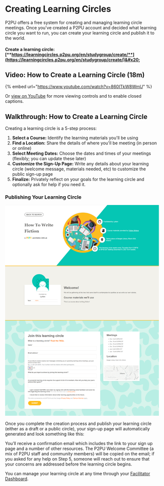 # Creating Learning Circles

P2PU offers a free system for creating and managing learning circle meetings. Once you've created a P2PU account and decided what learning circle you want to run, you can create your learning circle and publish it to the world.

#### **Create a learning circle:** [**https://learningcircles.p2pu.org/en/studygroup/create/**](https://learningcircles.p2pu.org/en/studygroup/create/)&#x20;

## Video: How to Create a Learning Circle (18m)

{% embed url="https://www.youtube.com/watch?v=860ITkW8WmU" %}

Or [view on YouTube](https://youtu.be/860ITkW8WmU) for more viewing controls and to enable closed captions.

## Walkthrough: How to Create a Learning Circle

Creating a learning circle is a 5-step process:

1. **Select a Course:** Identify the learning materials you'll be using
2. **Find a Location:** Share the details of where you'll be meeting (in person or online)
3. **Select Meeting Dates:** Choose the dates and times of your meetings (flexibly; you can update these later)
4. **Customize the Sign-Up Page:** Write any details about your learning circle (welcome message, materials needed, etc) to customize the public sign-up page
5. **Finalize:** Privately reflect on your goals for the learning circle and optionally ask for help if you need it.

### Publishing Your Learning Circle

![Signup page used by learners to join  your learning circle](<../../.gitbook/assets/learning circle signup page.png>)

Once you complete the creation process and publish your learning circle (either as a draft or a public circle), your sign-up page will automatically generated and look something like this:

You’ll receive a confirmation email which includes the link to your sign up page and a number of other resources. The P2PU Welcome Committee (a mix of P2PU staff and community members) will be copied on the email; if you asked for any help on Step 5, someone will reach out to ensure that your concerns are addressed before the learning circle begins.&#x20;

You can manage your learning circle at any time through your [Facilitator Dashboard](untitled.md).&#x20;
